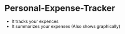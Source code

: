 # Personal-Expense-Tracker
* It tracks your expences
* It summarizes your expenses (Also shows graphically)
